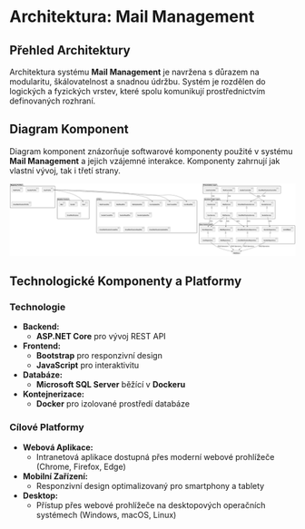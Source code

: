 # Architektura: Mail Management

## Přehled Architektury

Architektura systému **Mail Management** je navržena s důrazem na modularitu, škálovatelnost a snadnou údržbu. Systém je rozdělen do logických a fyzických vrstev, které spolu komunikují prostřednictvím definovaných rozhraní.

## Diagram Komponent

Diagram komponent znázorňuje softwarové komponenty použité v systému **Mail Management** a jejich vzájemné interakce. Komponenty zahrnují jak vlastní vývoj, tak i třetí strany.

![Component Diagram](images/ComponentDiagram.png)

## Technologické Komponenty a Platformy

### Technologie

- **Backend:**
  - **ASP.NET Core** pro vývoj REST API
- **Frontend:**
  - **Bootstrap** pro responzivní design
  - **JavaScript** pro interaktivitu
- **Databáze:**
  - **Microsoft SQL Server** běžící v **Dockeru**
- **Kontejnerizace:**
  - **Docker** pro izolované prostředí databáze

### Cílové Platformy

- **Webová Aplikace:**
  - Intranetová aplikace dostupná přes moderní webové prohlížeče (Chrome, Firefox, Edge)
- **Mobilní Zařízení:**
  - Responzivní design optimalizovaný pro smartphony a tablety
- **Desktop:**
  - Přístup přes webové prohlížeče na desktopových operačních systémech (Windows, macOS, Linux)